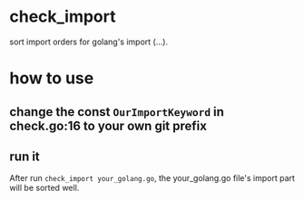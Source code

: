 # check_import
sort import orders for golang's import (...).
# how to use
## change the const `OurImportKeyword` in check.go:16 to your own git prefix
## run it
After run `check_import your_golang.go`, the your_golang.go file's import part will be sorted well.


